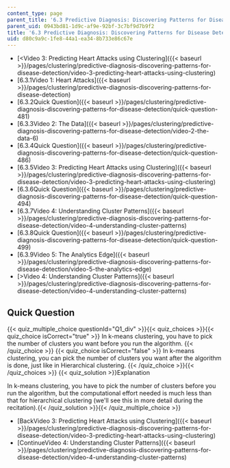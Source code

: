 ```yaml
---
content_type: page
parent_title: '6.3 Predictive Diagnosis: Discovering Patterns for Disease Detection '
parent_uid: 0943bd81-1d9c-af9e-92bf-3c7bf9d7b9f2
title: '6.3 Predictive Diagnosis: Discovering Patterns for Disease Detection '
uid: d80c9a9c-1fe8-44a1-ea34-8b733e86c67e
---
```


*   [\<Video 3: Predicting Heart Attacks using Clustering]({{< baseurl >}}/pages/clustering/predictive-diagnosis-discovering-patterns-for-disease-detection/video-3-predicting-heart-attacks-using-clustering)
*   [6.3.1Video 1: Heart Attacks]({{< baseurl >}}/pages/clustering/predictive-diagnosis-discovering-patterns-for-disease-detection)
*   [6.3.2Quick Question]({{< baseurl >}}/pages/clustering/predictive-diagnosis-discovering-patterns-for-disease-detection/quick-question-481)
*   [6.3.3Video 2: The Data]({{< baseurl >}}/pages/clustering/predictive-diagnosis-discovering-patterns-for-disease-detection/video-2-the-data-6)
*   [6.3.4Quick Question]({{< baseurl >}}/pages/clustering/predictive-diagnosis-discovering-patterns-for-disease-detection/quick-question-486)
*   [6.3.5Video 3: Predicting Heart Attacks using Clustering]({{< baseurl >}}/pages/clustering/predictive-diagnosis-discovering-patterns-for-disease-detection/video-3-predicting-heart-attacks-using-clustering)
*   [6.3.6Quick Question]({{< baseurl >}}/pages/clustering/predictive-diagnosis-discovering-patterns-for-disease-detection/quick-question-494)
*   [6.3.7Video 4: Understanding Cluster Patterns]({{< baseurl >}}/pages/clustering/predictive-diagnosis-discovering-patterns-for-disease-detection/video-4-understanding-cluster-patterns)
*   [6.3.8Quick Question]({{< baseurl >}}/pages/clustering/predictive-diagnosis-discovering-patterns-for-disease-detection/quick-question-499)
*   [6.3.9Video 5: The Analytics Edge]({{< baseurl >}}/pages/clustering/predictive-diagnosis-discovering-patterns-for-disease-detection/video-5-the-analytics-edge)
*   [\>Video 4: Understanding Cluster Patterns]({{< baseurl >}}/pages/clustering/predictive-diagnosis-discovering-patterns-for-disease-detection/video-4-understanding-cluster-patterns)

Quick Question
--------------

{{< quiz_multiple_choice questionId="Q1_div" >}}{{< quiz_choices >}}{{< quiz_choice isCorrect="true" >}}&nbsp;In k-means clustering, you have to pick the number of clusters you want before you run the algorithm.&nbsp;{{< /quiz_choice >}}
{{< quiz_choice isCorrect="false" >}}&nbsp;In k-means clustering, you can pick the number of clusters you want after the algorithm is done, just like in Hierarchical clustering.&nbsp;{{< /quiz_choice >}}{{< /quiz_choices >}}
{{< quiz_solution >}}Explanation

In k-means clustering, you have to pick the number of clusters before you run the algorithm, but the computational effort needed is much less than that for hierarchical clustering (we'll see this in more detail during the recitation).{{< /quiz_solution >}}{{< /quiz_multiple_choice >}}

*   [BackVideo 3: Predicting Heart Attacks using Clustering]({{< baseurl >}}/pages/clustering/predictive-diagnosis-discovering-patterns-for-disease-detection/video-3-predicting-heart-attacks-using-clustering)
*   [ContinueVideo 4: Understanding Cluster Patterns]({{< baseurl >}}/pages/clustering/predictive-diagnosis-discovering-patterns-for-disease-detection/video-4-understanding-cluster-patterns)